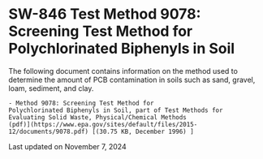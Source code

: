 
# SW-846 Test Method 9078: Screening Test Method for Polychlorinated Biphenyls in Soil  


The following document contains information on the method used to
determine the amount of PCB contamination in soils such as sand, gravel,
loam, sediment, and clay.

    - Method 9078: Screening Test Method for
    Polychlorinated Biphenyls in Soil, part of Test Methods for
    Evaluating Solid Waste, Physical/Chemical Methods
    (pdf)](https://www.epa.gov/sites/default/files/2015-12/documents/9078.pdf) [(30.75 KB, December 1996) ] 

Last updated on November 7, 2024

